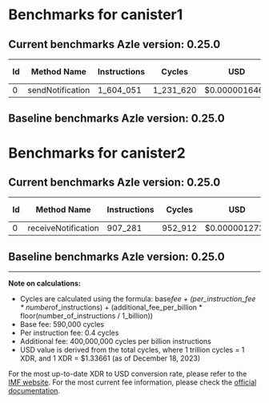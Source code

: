 # Benchmarks for canister1

## Current benchmarks Azle version: 0.25.0

| Id  | Method Name      | Instructions | Cycles    | USD           | USD/Million Calls |
| --- | ---------------- | ------------ | --------- | ------------- | ----------------- |
| 0   | sendNotification | 1_604_051    | 1_231_620 | $0.0000016462 | $1.6462           |

## Baseline benchmarks Azle version: 0.25.0

# Benchmarks for canister2

## Current benchmarks Azle version: 0.25.0

| Id  | Method Name         | Instructions | Cycles  | USD           | USD/Million Calls |
| --- | ------------------- | ------------ | ------- | ------------- | ----------------- |
| 0   | receiveNotification | 907_281      | 952_912 | $0.0000012737 | $1.2737           |

## Baseline benchmarks Azle version: 0.25.0

---

**Note on calculations:**

-   Cycles are calculated using the formula: base*fee + (per_instruction_fee * number*of_instructions) + (additional_fee_per_billion * floor(number_of_instructions / 1_billion))
-   Base fee: 590,000 cycles
-   Per instruction fee: 0.4 cycles
-   Additional fee: 400,000,000 cycles per billion instructions
-   USD value is derived from the total cycles, where 1 trillion cycles = 1 XDR, and 1 XDR = $1.33661 (as of December 18, 2023)

For the most up-to-date XDR to USD conversion rate, please refer to the [IMF website](https://www.imf.org/external/np/fin/data/rms_sdrv.aspx).
For the most current fee information, please check the [official documentation](https://internetcomputer.org/docs/current/developer-docs/gas-cost#execution).
